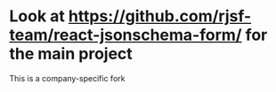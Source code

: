 # Look at https://github.com/rjsf-team/react-jsonschema-form/ for the main project

This is a company-specific fork

